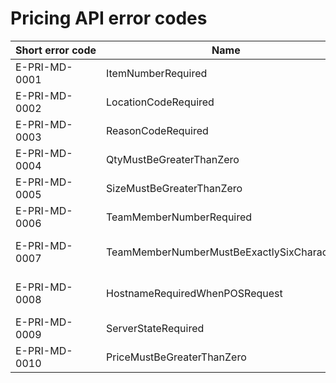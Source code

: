 # Pricing API error codes

| Short&nbsp;error&nbsp;code | Name                                                     | Description                                                                 |
| -------------------------- | -------------------------------------------------------- | --------------------------------------------------------------------------- |
| E-PRI-MD-0001              | ItemNumberRequired                                       | ItemNumber is required.                                                     |
| E-PRI-MD-0002              | LocationCodeRequired                                     | LocationCode is required.                                                   |
| E-PRI-MD-0003              | ReasonCodeRequired                                       | ReasonCode is required.                                                     |
| E-PRI-MD-0004              | QtyMustBeGreaterThanZero                                 | Qty must be greater than 0.                                                 |
| E-PRI-MD-0005              | SizeMustBeGreaterThanZero                                | Size must be greater than 0.                                                |
| E-PRI-MD-0006              | TeamMemberNumberRequired                                 | TeamMemberNumber is required.                                               |
| E-PRI-MD-0007              | TeamMemberNumberMustBeExactlySixCharacters               | TeamMemberNumber must be exactly 6 characters.                              |
| E-PRI-MD-0008              | HostnameRequiredWhenPOSRequest                           | Hostname is required when it's a POS request.                               |
| E-PRI-MD-0009              | ServerStateRequired                                      | ServerState is required.                                                    |
| E-PRI-MD-0010              | PriceMustBeGreaterThanZero                               | Price must be greater than 0.                                               |
